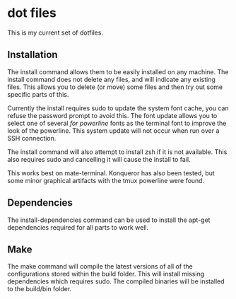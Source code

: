 dot files
=========

This is my current set of dotfiles.


Installation
------------

The install command allows them to be easily installed on any machine.
The install command does not delete any files, and will indicate any
existing files. This allows you to delete (or move) some files and then
try out some specific parts of this.

Currently the install requires sudo to update the system font cache, you can
refuse the password prompt to avoid this. The font update allows you to select
one of several _for powerline_ fonts as the terminal font to improve the look
of the powerline. This system update will not occur when run over a SSH
connection.

The install command will also attempt to install zsh if it is not available.
This also requires sudo and cancelling it will cause the install to fail.

This works best on mate-terminal. Konqueror has also been tested, but
some minor graphical artifacts with the tmux powerline were found.


Dependencies
------------

The install-dependencies command can be used to install the apt-get
dependencies required for all parts to work well.


Make
----

The make command will compile the latest versions of all of the configurations
stored within the build folder. This will install missing dependencies which
requires sudo. The compiled binaries will be installed to the build/bin folder.

